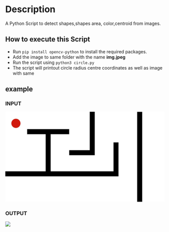 # Description

A Python Script to detect shapes,shapes area, color,centroid from images.

## How to execute this Script

+ Run `pip install opencv-python` to install the required packages.
+ Add the image to same folder with the name **img.jpeg**
+ Run the script using `python3 circle.py`
+ The script will printout circle radius centre coordinates as well as image with same
 
 ## example
 
 ### INPUT
![](/Python/circle_detection/img.jpeg)
 ### OUTPUT
![](/Python/circle_detection/Screenshot(100).png)
